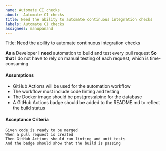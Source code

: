 ```yaml
---
name: Automate CI checks
about:  Automate CI checks
title: Need the ability to automate continuous integration checks
labels: Automate CI checks
assignees: manupanand
---
```

    
    
Title: Need the ability to automate continuous integration checks

**As a** Developer
**I need** automation to build and test every pull request
**So that** I do not have to rely on manual testing of each request, which is time-consuming

#### Assumptions
* GitHub Actions will be used for the automation workflow
* The workflow must include code linting and testing 
* The Docker image should be postgres:alpine for the database
* A GitHub Actions badge should be added to the README.md to reflect the build status

#### Acceptance Criteria
```gherkin
Given code is ready to be merged
When a pull request is created
Then GitHub Actions should run linting and unit tests
And the badge should show that the build is passing
```